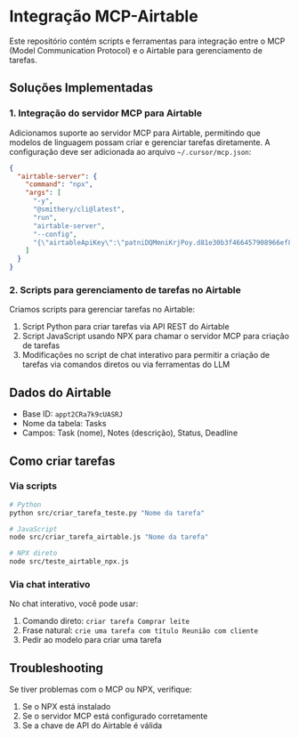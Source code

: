 # Integração MCP-Airtable

Este repositório contém scripts e ferramentas para integração entre o MCP (Model Communication Protocol) e o Airtable para gerenciamento de tarefas.

## Soluções Implementadas

### 1. Integração do servidor MCP para Airtable

Adicionamos suporte ao servidor MCP para Airtable, permitindo que modelos de linguagem possam criar e gerenciar tarefas diretamente. A configuração deve ser adicionada ao arquivo `~/.cursor/mcp.json`:

```json
{
  "airtable-server": {
    "command": "npx",
    "args": [
      "-y",
      "@smithery/cli@latest",
      "run",
      "airtable-server",
      "--config",
      "{\"airtableApiKey\":\"patniDQMmniKrjPoy.d81e30b3f466457908966ef8bcd5bfc96ac0c40bf5267ef423376e149ec28450\"}"
    ]
  }
}
```

### 2. Scripts para gerenciamento de tarefas no Airtable

Criamos scripts para gerenciar tarefas no Airtable:

1. Script Python para criar tarefas via API REST do Airtable
2. Script JavaScript usando NPX para chamar o servidor MCP para criação de tarefas
3. Modificações no script de chat interativo para permitir a criação de tarefas via comandos diretos ou via ferramentas do LLM

## Dados do Airtable

- Base ID: `appt2CRa7k9cUASRJ`
- Nome da tabela: Tasks
- Campos: Task (nome), Notes (descrição), Status, Deadline

## Como criar tarefas

### Via scripts

```bash
# Python
python src/criar_tarefa_teste.py "Nome da tarefa"

# JavaScript
node src/criar_tarefa_airtable.js "Nome da tarefa"

# NPX direto
node src/teste_airtable_npx.js
```

### Via chat interativo

No chat interativo, você pode usar:

1. Comando direto: `criar tarefa Comprar leite`
2. Frase natural: `crie uma tarefa com título Reunião com cliente`
3. Pedir ao modelo para criar uma tarefa

## Troubleshooting

Se tiver problemas com o MCP ou NPX, verifique:

1. Se o NPX está instalado
2. Se o servidor MCP está configurado corretamente
3. Se a chave de API do Airtable é válida 